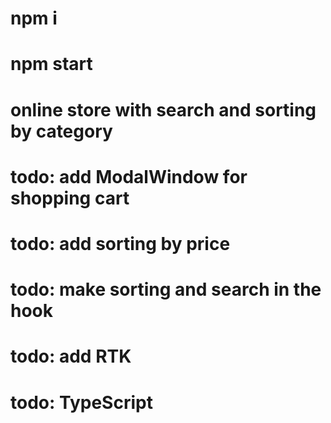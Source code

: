 
# npm i 
# npm start 
# online store with search and sorting by category
# todo: add ModalWindow for shopping cart
# todo: add sorting by price
# todo: make sorting and search in the hook
# todo: add RTK
# todo: TypeScript